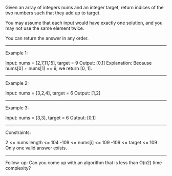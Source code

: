 Given an array of integers nums and an integer target, return indices of the two numbers such that they add up to target.

You may assume that each input would have exactly one solution, and you may not use the same element twice.

You can return the answer in any order.

 ---

Example 1:

Input: nums = [2,7,11,15], target = 9
Output: [0,1]
Explanation: Because nums[0] + nums[1] == 9, we return [0, 1].

---

Example 2:

Input: nums = [3,2,4], target = 6
Output: [1,2]

---

Example 3:

Input: nums = [3,3], target = 6
Output: [0,1]
 
---

Constraints:

2 <= nums.length <= 104
-109 <= nums[i] <= 109
-109 <= target <= 109
Only one valid answer exists.

---

Follow-up: Can you come up with an algorithm that is less than O(n2) time complexity?
